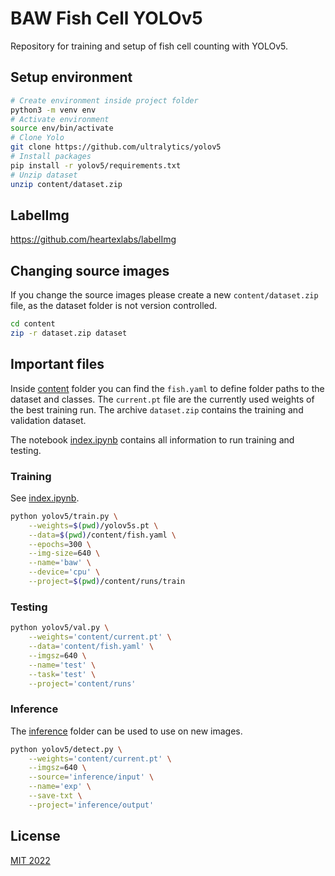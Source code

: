 # BAW Fish Cell YOLOv5

Repository for training and setup of fish cell counting with YOLOv5.

## Setup environment

```bash
# Create environment inside project folder
python3 -m venv env
# Activate environment
source env/bin/activate
# Clone Yolo
git clone https://github.com/ultralytics/yolov5
# Install packages
pip install -r yolov5/requirements.txt
# Unzip dataset
unzip content/dataset.zip
```

## LabelImg

<https://github.com/heartexlabs/labelImg>

## Changing source images

If you change the source images please create a new `content/dataset.zip` file, as the dataset folder is not version controlled.

```bash
cd content
zip -r dataset.zip dataset
```

## Important files

Inside [content](content) folder you can find the `fish.yaml` to define folder paths to the dataset and classes. The `current.pt` file are the currently used weights of the best training run. The archive `dataset.zip` contains the training and validation dataset.

The notebook [index.ipynb](index.ipynb) contains all information to run training and testing.

### Training

See [index.ipynb](index.ipynb).

```bash
python yolov5/train.py \
    --weights=$(pwd)/yolov5s.pt \
    --data=$(pwd)/content/fish.yaml \
    --epochs=300 \
    --img-size=640 \
    --name='baw' \
    --device='cpu' \
    --project=$(pwd)/content/runs/train
```

### Testing

```bash
python yolov5/val.py \
    --weights='content/current.pt' \
    --data='content/fish.yaml' \
    --imgsz=640 \
    --name='test' \
    --task='test' \
    --project='content/runs'
```

### Inference

The [inference](inference) folder can be used to use on new images.

```bash
python yolov5/detect.py \
    --weights='content/current.pt' \
    --imgsz=640 \
    --source='inference/input' \
    --name='exp' \
    --save-txt \
    --project='inference/output'
```

## License

[MIT 2022](LICENSE.md)
